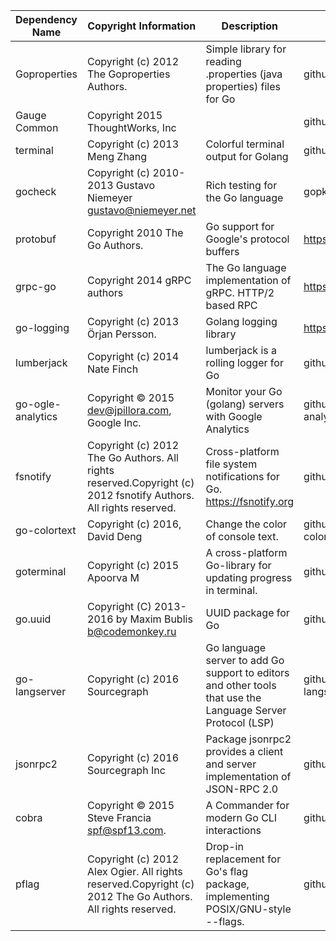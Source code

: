 
| Dependency Name | Copyright Information | Description |	Repo URL | License Type	| License URL |	Forked from |
|-----------------|-----------------------|-------------|----------|--------------|-------------|-------------|
|Goproperties|Copyright (c) 2012 The Goproperties Authors.|Simple library for reading .properties (java properties) files for Go	|github.com/dmotylev/goproperties	|BSD Styled|	https://raw.githubusercontent.com/dmotylev/goproperties/master/LICENSE|
|Gauge Common|	Copyright 2015 ThoughtWorks, Inc|	|	github.com/getgauge/common|	Apache2.0	|||
|terminal|	Copyright (c) 2013 Meng Zhang	|Colorful terminal output for Golang|github.com/wsxiaoys/terminal	|BSD Styled|https://raw.githubusercontent.com/wsxiaoys/terminal/master/LICENSE||
|gocheck| Copyright (c) 2010-2013 Gustavo Niemeyer <gustavo@niemeyer.net>	|Rich testing for the Go language	|gopkg.in/check.v1	|Simplified BSD	|https://raw.githubusercontent.com/go-check/check/v1/LICENSE||
|protobuf	|Copyright 2010 The Go Authors.	|Go support for Google's protocol buffers	|https://google.golang.org/protobuf	|BSD Styled	|https://raw.githubusercontent.com/golang/protobuf/master/LICENSE|
|grpc-go|Copyright 2014 gRPC authors|The Go language implementation of gRPC. HTTP/2 based RPC|https://google.golang.org/grpc|Apache 2.0|http://www.apache.org/licenses/LICENSE-2.0||
|go-logging|Copyright (c) 2013 Örjan Persson.|Golang logging library|https://github.com/op/go-logging|BSD 3-clause|https://github.com/op/go-logging/blob/master/LICENSE||
|lumberjack|Copyright (c) 2014 Nate Finch |lumberjack is a rolling logger for Go|github.com/natefinch/lumberjack|MIT|https://github.com/natefinch/lumberjack/blob/v2.0/LICENSE||
|go-ogle-analytics|Copyright © 2015 dev@jpillora.com, Google Inc.|Monitor your Go (golang) servers with Google Analytics|github.com/jpillora/go-ogle-analytics|MIT|https://github.com/jpillora/go-ogle-analytics/blob/master/LICENSE||
|fsnotify|Copyright (c) 2012 The Go Authors. All rights reserved.Copyright (c) 2012 fsnotify Authors. All rights reserved.|Cross-platform file system notifications for Go. https://fsnotify.org|github.com/fsnotify/fsnotify|BSD 3-clause|https://github.com/fsnotify/fsnotify/blob/master/LICENSE||
|go-colortext|Copyright (c) 2016, David Deng|Change the color of console text.|github.com/daviddengcn/go-colortext|BSD 3-clause|https://github.com/daviddengcn/go-colortext/blob/master/LICENSE||
|goterminal|Copyright (c) 2015 Apoorva M|A cross-platform Go-library for updating progress in terminal.|github.com/apoorvam/goterminal|MIT|https://github.com/apoorvam/goterminal/blob/master/LICENSE||
|go.uuid|Copyright (C) 2013-2016 by Maxim Bublis <b@codemonkey.ru>|UUID package for Go|github.com/satori/go.uuid|MIT|https://github.com/satori/go.uuid/blob/master/LICENSE||
|go-langserver|Copyright (c) 2016 Sourcegraph|Go language server to add Go support to editors and other tools that use the Language Server Protocol (LSP)|github.com/sourcegraph/go-langserver|MIT|https://github.com/sourcegraph/go-langserver/blob/master/LICENSE||
|jsonrpc2|Copyright (c) 2016 Sourcegraph Inc|Package jsonrpc2 provides a client and server implementation of JSON-RPC 2.0|github.com/sourcegraph/jsonrpc2|MIT|https://github.com/sourcegraph/jsonrpc2/blob/master/LICENSE||
|cobra|Copyright © 2015 Steve Francia <spf@spf13.com>.|A Commander for modern Go CLI interactions|github.com/spf13/cobra|Apache 2.0|https://github.com/spf13/cobra/blob/master/LICENSE||
|pflag|Copyright (c) 2012 Alex Ogier. All rights reserved.Copyright (c) 2012 The Go Authors. All rights reserved.|Drop-in replacement for Go's flag package, implementing POSIX/GNU-style --flags.|github.com/spf13/pflag|BSD 3-clause|https://github.com/spf13/pflag/blob/master/LICENSE|https://github.com/ogier/pflag|
